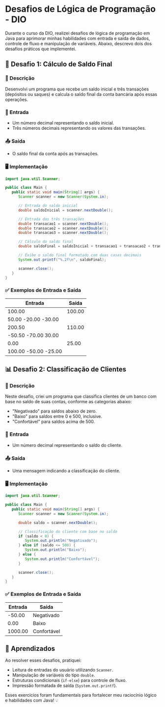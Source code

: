 # Desafios de Lógica de Programação - DIO

Durante o curso da DIO, realizei desafios de lógica de programação em Java para aprimorar minhas habilidades com entrada
e saída de dados, controle de fluxo e manipulação de variáveis. Abaixo, descrevo dois dos desafios práticos que
implementei.

## 🏦 Desafio 1: Cálculo de Saldo Final

### 📌 Descrição

Desenvolvi um programa que recebe um saldo inicial e três transações (depósitos ou saques) e calcula o saldo final da
conta bancária após essas operações.

### 🔢 Entrada

- Um número decimal representando o saldo inicial.
- Três números decimais representando os valores das transações.

### 📤 Saída

- O saldo final da conta após as transações.

### 🖥 Implementação

```java
import java.util.Scanner;

public class Main {
   public static void main(String[] args) {
      Scanner scanner = new Scanner(System.in);

      // Entrada do saldo inicial
      double saldoInicial = scanner.nextDouble();

      // Entrada das três transações
      double transacao1 = scanner.nextDouble();
      double transacao2 = scanner.nextDouble();
      double transacao3 = scanner.nextDouble();

      // Cálculo do saldo final
      double saldoFinal = saldoInicial + transacao1 + transacao2 + transacao3;

      // Exibe o saldo final formatado com duas casas decimais
      System.out.printf("%.2f\n", saldoFinal);

      scanner.close();
   }
}
```

### ✅ Exemplos de Entrada e Saída

| Entrada              | Saída  |
|----------------------|--------|
| 100.00               | 100.00 |
| 50.00 -20.00 -30.00  |        |
| 200.50               | 110.00 |
| -50.50 -70.00 30.00  |        |
| 0.00                 | 25.00  |
| 100.00 -50.00 -25.00 |        |

## 📊 Desafio 2: Classificação de Clientes

### 📌 Descrição

Neste desafio, criei um programa que classifica clientes de um banco com base no saldo de suas contas, conforme as
categorias abaixo:

- "Negativado" para saldos abaixo de zero.
- "Baixo" para saldos entre 0 e 500, inclusive.
- "Confortável" para saldos acima de 500.

### 🔢 Entrada

- Um número decimal representando o saldo do cliente.

### 📤 Saída

- Uma mensagem indicando a classificação do cliente.

### 🖥 Implementação

```java
import java.util.Scanner;

public class Main {
   public static void main(String[] args) {
      Scanner scanner = new Scanner(System.in);

      double saldo = scanner.nextDouble();

      // Classificação do cliente com base no saldo
      if (saldo < 0) {
         System.out.println("Negativado");
      } else if (saldo <= 500) {
         System.out.println("Baixo");
      } else {
         System.out.println("Confortável");
      }

      scanner.close();
   }
}
```

### ✅ Exemplos de Entrada e Saída

| Entrada | Saída       |
|---------|-------------|
| -50.00  | Negativado  |
| 0.00    | Baixo       |
| 1000.00 | Confortável |

## 🚀 Aprendizados

Ao resolver esses desafios, pratiquei:

- Leitura de entradas do usuário utilizando `Scanner`.
- Manipulação de variáveis do tipo `double`.
- Estruturas condicionais (`if-else`) para controle de fluxo.
- Impressão formatada de saída (`System.out.printf`).

Esses exercícios foram fundamentais para fortalecer meu raciocínio lógico e habilidades com Java! 💡


